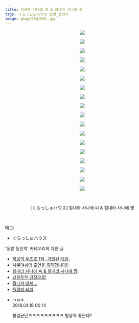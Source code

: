 ```yaml
---
title: 힘내라 사나에 씨 & 힘내라 사나에 짱
tags: くらっしゅハウス 동방_동인지
image: ghap/654/001.jpg
---
```

<div class="article">
<p style="text-align: center; clear: none; float: none;"><img src="{{ site.nasurl }}/ghap/654/001.jpg"/></p>
<p style="text-align: center; clear: none; float: none;"><img src="{{ site.nasurl }}/ghap/654/002.jpg"/></p>
<p style="text-align: center; clear: none; float: none;"><img src="{{ site.nasurl }}/ghap/654/003.jpg"/></p>
<p style="text-align: center; clear: none; float: none;"><img src="{{ site.nasurl }}/ghap/654/004.jpg"/></p>
<p style="text-align: center; clear: none; float: none;"><img src="{{ site.nasurl }}/ghap/654/005.jpg"/></p>
<p style="text-align: center; clear: none; float: none;"><img src="{{ site.nasurl }}/ghap/654/006.jpg"/></p>
<p style="text-align: center; clear: none; float: none;"><img src="{{ site.nasurl }}/ghap/654/007.jpg"/></p>
<p style="text-align: center; clear: none; float: none;"><img src="{{ site.nasurl }}/ghap/654/008.jpg"/></p>
<p style="text-align: center; clear: none; float: none;"><img src="{{ site.nasurl }}/ghap/654/009.jpg"/></p>
<p style="text-align: center; clear: none; float: none;"><img src="{{ site.nasurl }}/ghap/654/010.jpg"/></p>
<p style="text-align: center; clear: none; float: none;"><img src="{{ site.nasurl }}/ghap/654/011.jpg"/></p>
<p style="text-align: center; clear: none; float: none;"><img src="{{ site.nasurl }}/ghap/654/012.jpg"/></p>
<p style="text-align: center; clear: none; float: none;"><img src="{{ site.nasurl }}/ghap/654/013.jpg"/></p>
<p style="text-align: center; clear: none; float: none;"><img src="{{ site.nasurl }}/ghap/654/014.jpg"/></p>
<p style="text-align: center; clear: none; float: none;"><img src="{{ site.nasurl }}/ghap/654/015.jpg"/></p>
<p style="text-align: center; clear: none; float: none;"><img src="{{ site.nasurl }}/ghap/654/016.jpg"/></p>
<p style="text-align: center; clear: none; float: none;"><img src="{{ site.nasurl }}/ghap/654/017.jpg"/></p>
<p style="text-align: center; clear: none; float: none;"><img src="{{ site.nasurl }}/ghap/654/018.jpg"/></p>
<p style="text-align: center; clear: none; float: none;"><br/></p>
<p style="text-align: center; clear: none; float: none;">[くらっしゅハウス] 힘내라 사나에 씨 &amp; 힘내라 사나에 짱</p>
<p><br/></p>
</div><div class="tagTrail">
<p>태그: </p>
<ul>
<li>くらっしゅハウス</li>
</ul>
</div><div class="another">
<p>'동방 동인지' 카테고리의 다른 글</p>
<ul>
<li><a href="/2016-07-03-ghap_656">허공의 우츠호 1화 -거짓된 태양-</a></li>
<li><a href="/2016-07-03-ghap_655">사쿠야씨의 출연을 축하합니다!!</a></li>
<li><a href="/2016-07-03-ghap_654">힘내라 사나에 씨 &amp; 힘내라 사나에 짱</a></li>
<li><a href="/2016-07-03-ghap_653">넘칠듯한 감정으로!</a></li>
<li><a href="/2016-07-03-ghap_652">뭡니까 대체...</a></li>
<li><a href="/2016-07-03-ghap_651">플랑퍼 레퍼</a></li>
</ul>
</div><div class="cb_module cb_fluid">
<div class="cb_wrt cb_profile">
<div class="comment">
<ul>
<li class="cb_thumb_off" id="comment15240523">
<div class="cb_comment_area">
<div class="cb_info_area">
<div class="cb_section">
<span class="cb_nick_name">ㄱㅁㅎ</span>
</div>
<div class="cb_section">
<span class="cb_date">2018.04.18 00:14 </span>
</div>
</div>
<div class="cb_dsc_comment">
<p class="cb_dsc">
											불결군단ㅋㅋㅋㅋㅋㅋㅋㅋㅋ 발상력 좋은데?
										</p>
</div>
</div></li>
</ul>
</div>
</div><!-- commentList close -->
</div>